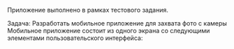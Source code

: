 Приложение выполнено в рамках тестового задания. 

Задача: Разработать мобильное приложение для захвата фото с камеры
Мобильное приложение состоит из одного экрана со следующими элементами пользовательского интерфейса:
